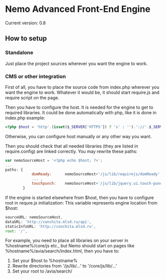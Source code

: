 # Nemo Advanced Front-End Engine

Current version: 0.8

## How to setup

### Standalone

Just place the project sources wherever you want the engine to work.

### CMS or other integration

First of all, you have to place the source code from index.php wherever you want the engine to work.
Whatever it would be, it should start require.js and require script on the page.

Then you have to configure the host. It is needed for the engine to get to required libraries.
It could be done automatically with php, like it is done in index.php example:
```php
<?php $host = 'http'.(isset($_SERVER['HTTPS']) ? 's' : '').'://'.$_SERVER['HTTP_HOST']; ?>
```
Otherwise, you can configure host manually or any other way you want.

Then you should check that all needed libraries (they are listed in require.config) are linked correctly.
You may rewrite these paths:

```js
var nemoSourceHost = '<?php echo $host; ?>';
...
paths: {
			domReady:      nemoSourceHost+'/js/lib/requirejs/domReady',
			... ,
			touchpunch:    nemoSourceHost+'/js/lib/jquery.ui.touch-punch/v.0.2.3/jquery.ui.touch-punch.min'
		}
```

If the engine is started elsewhere from $host, then you have to configure root in requre.js initialization:
This variable represents engine location from $host:

```js
sourceURL: nemoSourceHost,
dataURL: 'http://conchita.mlsd.ru/api',
staticInfoURL: 'http://conchita.mlsd.ru',
root: '/',
```

For example, you need to place all libraries on your server in %hostname%/core/js etc.,
but Nemo should start on pages like %hostname%/avia/search/index.html, then you have to:

1. Set your $host to %hostname%
2. Rewrite directories from '/js/lib/...' to '/core/js/lib/...'
3. Set your root to /avia/search/


